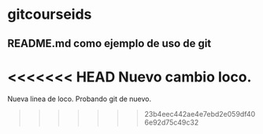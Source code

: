 # gitcourseids

## README.md como ejemplo de uso de git

<<<<<<< HEAD
Nuevo cambio loco.
=======
Nueva linea de loco.
Probando git de nuevo.

>>>>>>> 23b4eec442ae4e7ebd2e059df406e92d75c49c32
